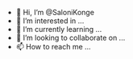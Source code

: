 - 👋 Hi, I’m @SaloniKonge
- 👀 I’m interested in ...
- 🌱 I’m currently learning ...
- 💞️ I’m looking to collaborate on ...
- 📫 How to reach me ...

<!---
SaloniKonge/SaloniKonge is a ✨ special ✨ repository because its `README.md` (this file) appears on your GitHub profile.
You can click the Preview link to take a look at your changes.
--->
